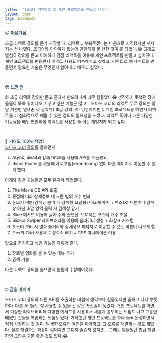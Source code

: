 ```yaml
---
title:  "[회고] 리액트로 첫 개인 프로젝트를 만들고 나서"
layout: post
tags: Lookback
---
```


😌 <span style="background:#e7f3f8;"> 마음가짐 </span>
<p> 초급 리액트 강의를 듣기 시작할 때, 리액트... 부숴주겠다는 마음으로 시작했지만 부서지는 건 나였다. 초급이라 만만하게 봤는데
만만하게 볼 만한 것이 못 되었다.😂 그래도 열심히 강의를 듣고 이해하니 점점 리액트를 이용해 개인 프로젝트를 만들고 싶어졌다.
개인 프로젝트를 만들면서 리액트 사용도 익숙해지고 싶었고, 리액트로 웹 사이트를 만들면서 필요한 기술은 무엇인지 알아내고 배우고 싶었다. </p>









<br>

😳 <span style="background:#e7f3f8;"> 느낀 점 </span>
<p> 와 초급 리액트 강의만 듣고 혼자서 만드려니까 너무 힘들었다😂 생각하지 못했던 장애물들이 툭툭 튀어나오고 넣고 싶은 기능은 많고…
노마드 코더의 리액트 무료 강의는 정말 기본만 알려준 것 같았다( 초급 강의니까 당연하지만 ). 개인 프로젝트를 하면서 리액트를 더 심화적으로 배울 수 있는 강의의 필요성을 느꼈다.
리액트 훅이나 다른 다양한 기능들을 배워 편안하게 리액트를 사용할 줄 아는 개발자가 되고 싶다. </p>

<br>

🧐 <span style="background:#e7f3f8;"> 기여도 100% 작업? </span>
<br>
<a href="https://nomadcoders.co/react-for-beginners/lobby">노마드 코더 강의</a>를 들으면서

1. async, await과 함께 fetch를 사용해 API를 호출했고,
2. React Router를 사용해 새로고침(rerendering) 없이 다른 페이지로 이동할 수 있게 했다.

아래와 같은 기능들은 모두 혼자서 작업했다. 

1. The Movie DB API 호출
2. 평점에 따라 상세정보 내 노란 별의 개수 변화
3. 돋보기 버튼/검색란 클릭 시 검색창(모달창) 나오게 하기 + 엑스(X) 버튼이나 검색창 아닌 바깥 영역 클릭 시 검색창 닫기
4. Slice 메서드 이용해 글자 수와 출연진, 보여지는 포스터 개수 조절
5. Slick과 Swiper 라이브러리를 이용해 슬라이더 생성 + 화살표 커스텀
6. 포스터 호버 시 영화 줄거리와 상세정보 페이지로 이동할 수 있는 버튼이 나오게 함
7. Flex와 Grid 사용해 구성요소 배치 + CSS 애니메이션 이용

앞으로 추가하고 싶은 기능은 다음과 같다.

1. 장르별 영화를 볼 수 있는 메뉴 추가
2. 검색 기능

다른 리액트 강의를 들으면서 틈틈이 수정해야겠다.

<br>

🤓 <span style="background:#e7f3f8;"> 글을 마치며 </span>

노마드 코더 강의와 다른 API를 호출하는 바람에 생각보다 힘들었지만 끝내고 나니 뿌듯하다. 다른 API들도 잘 사용할 수 있을 것 같은 자신감이 생겼다.
개인 프로젝트를 하면서 다양한 라이브러리와 다양한 메서드를 사용해서 새롭게 공부하는 느낌도 나고 그동안 배웠던 것들을 복습하는 느낌도 났다.
계획했던 개인 프로젝트를 하나 둘씩 완성하면서 점점 성장하는 것 같다. 발생한 오류의 원인을 파악하고, 그 오류를 해결하는 것도 재밌다.
물론 해결하는 과정이 길어지면 그다지 즐겁지 않지만... 그래도 힘들었던 만큼 해결하면 그만큼 기분 좋은 것도 없다.😂
<br>
<br>


